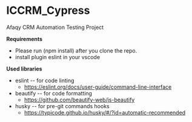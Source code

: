 # ICCRM_Cypress
Afaqy CRM Automation Testing Project

**Requirements**
- Please run (npm install) after you clone the repo.
- install plugin eslint in your vscode

****Used libraries****
- eslint -- for code linting
    - https://eslint.org/docs/user-guide/command-line-interface
- beautify -- for code formatting
    - https://github.com/beautify-web/js-beautify
- husky -- for pre-git commands hooks
    - https://typicode.github.io/husky/#/?id=automatic-recommended
